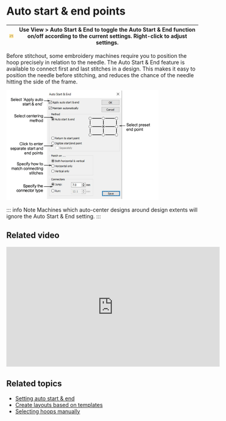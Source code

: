 # Auto start & end points

| ![AutoStartAndEnd.png](assets/AutoStartAndEnd.png) | Use View > Auto Start & End to toggle the Auto Start & End function on/off according to the current settings. Right-click to adjust settings. |
| -------------------------------------------------- | --------------------------------------------------------------------------------------------------------------------------------------------- |

Before stitchout, some embroidery machines require you to position the hoop precisely in relation to the needle. The Auto Start & End feature is available to connect first and last stitches in a design. This makes it easy to position the needle before stitching, and reduces the chance of the needle hitting the side of the frame.

![AutoStartEnd.png](assets/AutoStartEnd.png)

::: info Note
Machines which auto-center designs around design extents will ignore the Auto Start & End setting.
:::

## Related video

<iframe src="https://www.youtube.com/embed/CRgugihnLSc" frameborder="0" 
		 allow="accelerometer; autoplay; encrypted-media; gyroscope; picture-in-picture" 
		 allowfullscreen="" style="width: 560px; height: 315px;">

</iframe>

## Related topics

- [Setting auto start & end](../../Production/hoops/Setting_auto_start_end)
- [Create layouts based on templates](../../Lettering/lettering_kiosk/Create_layouts_based_on_templates)
- [Selecting hoops manually](../../Production/hoops/Selecting_hoops_manually)
